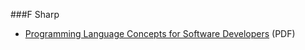 ###F Sharp
* [Programming Language Concepts for Software Developers](http://www.itu.dk/courses/BPRD/E2009/plcsd-1-2.pdf) (PDF)
